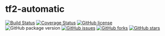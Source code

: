 # tf2-automatic

[![Build Status](https://travis-ci.org/Nicklason/tf2-automatic.svg?branch=master)](https://travis-ci.org/Nicklason/tf2-automatic)
[![Coverage Status](https://coveralls.io/repos/github/Nicklason/tf2-automatic/badge.svg?branch=master)](https://coveralls.io/github/Nicklason/tf2-automatic?branch=master)
[![GitHub license](https://img.shields.io/github/license/Nicklason/tf2-automatic.svg)](https://github.com/Nicklason/tf2-automatic/blob/master/LICENSE)
![GitHub package version](https://img.shields.io/github/package-json/v/Nicklason/tf2-automatic.svg)
[![GitHub issues](https://img.shields.io/github/issues/Nicklason/tf2-automatic.svg)](https://github.com/Nicklason/tf2-automatic/issues)
[![GitHub forks](https://img.shields.io/github/forks/Nicklason/tf2-automatic.svg)](https://github.com/Nicklason/tf2-automatic/network)
[![GitHub stars](https://img.shields.io/github/stars/Nicklason/tf2-automatic.svg)](https://github.com/Nicklason/tf2-automatic/stargazers)